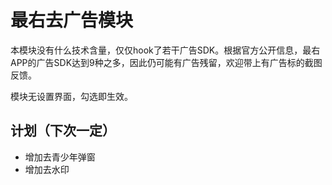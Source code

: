 # 最右去广告模块
本模块没有什么技术含量，仅仅hook了若干广告SDK。根据官方公开信息，最右APP的广告SDK达到9种之多，因此仍可能有广告残留，欢迎带上有广告标的截图反馈。

模块无设置界面，勾选即生效。

## 计划（下次一定）
- 增加去青少年弹窗
- 增加去水印
